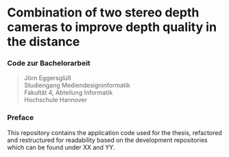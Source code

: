 # Combination of two stereo depth cameras to improve depth quality in the distance

### Code zur Bachelorarbeit
> Jörn Eggersglüß  
> Studiengang Mediendesigninformatik  
> Fakultät 4, Abteilung Informatik  
> Hochschule Hannover  

### Preface
This repository contains the application code used for the thesis,
refactored and restructured for readability based on the development repositories
which can be found under 
XX and YY.
